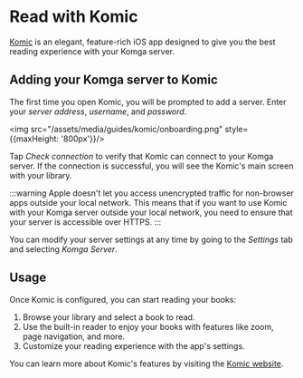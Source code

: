 # Read with Komic

[Komic](https://pruizlezcano.github.io/komic/) is an elegant, feature-rich iOS app designed to give you the best reading experience with your Komga server.

## Adding your Komga server to Komic

The first time you open Komic, you will be prompted to add a server. Enter your _server address_, _username_, and _password_.

<img src="/assets/media/guides/komic/onboarding.png" style={{maxHeight: '800px'}}/>

Tap _Check connection_ to verify that Komic can connect to your Komga server. If the connection is successful, you will see the Komic's main screen with your library.

:::warning
Apple doesn't let you access unencrypted traffic for non-browser apps outside your local network. This means that if you want to use Komic with your Komga server outside your local network, you need to ensure that your server is accessible over HTTPS.
:::

You can modify your server settings at any time by going to the _Settings_ tab and selecting _Komga Server_.

## Usage

Once Komic is configured, you can start reading your books:

1. Browse your library and select a book to read.
2. Use the built-in reader to enjoy your books with features like zoom, page navigation, and more.
3. Customize your reading experience with the app's settings.

You can learn more about Komic's features by visiting the [Komic website](https://pruizlezcano.github.io/komic/).
